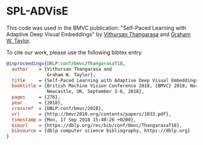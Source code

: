# SPL-ADVisE


This code was used in the BMVC publication: "Self-Paced Learning with Adaptive Deep Visual Embeddings" by [Vithursan Thangarasa](embedding.ai) and [Graham W. Taylor](https://www.gwtaylor.ca/).

To cite our work, please use the following bibtex entry.

```bibtex
@inproceedings{DBLP:conf/bmvc/ThangarasaT18,
  author    = {Vithursan Thangarasa and
               Graham W. Taylor},
  title     = {Self-Paced Learning with Adaptive Deep Visual Embeddings},
  booktitle = {British Machine Vision Conference 2018, {BMVC} 2018, Northumbria University,
               Newcastle, UK, September 3-6, 2018},
  pages     = {276},
  year      = {2018},
  crossref  = {DBLP:conf/bmvc/2018},
  url       = {http://bmvc2018.org/contents/papers/1033.pdf},
  timestamp = {Mon, 17 Sep 2018 15:40:26 +0200},
  biburl    = {https://dblp.org/rec/bib/conf/bmvc/ThangarasaT18},
  bibsource = {dblp computer science bibliography, https://dblp.org}
}
```
